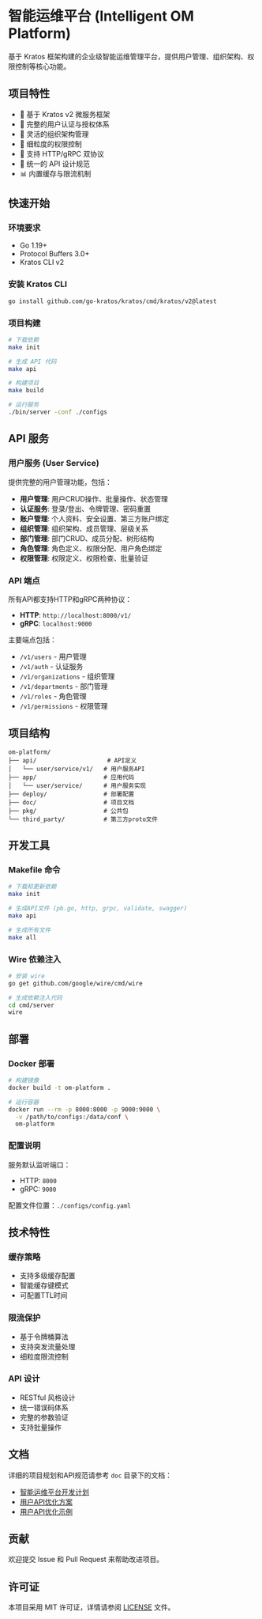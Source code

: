 # 智能运维平台 (Intelligent OM Platform)

基于 Kratos 框架构建的企业级智能运维管理平台，提供用户管理、组织架构、权限控制等核心功能。

## 项目特性

- 🚀 基于 Kratos v2 微服务框架
- 🔐 完整的用户认证与授权体系
- 🏢 灵活的组织架构管理
- 🎯 细粒度的权限控制
- 📡 支持 HTTP/gRPC 双协议
- 🔄 统一的 API 设计规范
- 📊 内置缓存与限流机制

## 快速开始

### 环境要求

- Go 1.19+
- Protocol Buffers 3.0+
- Kratos CLI v2

### 安装 Kratos CLI
```bash
go install github.com/go-kratos/kratos/cmd/kratos/v2@latest
```

### 项目构建
```bash
# 下载依赖
make init

# 生成 API 代码
make api

# 构建项目
make build

# 运行服务
./bin/server -conf ./configs
```
## API 服务

### 用户服务 (User Service)

提供完整的用户管理功能，包括：

- **用户管理**: 用户CRUD操作、批量操作、状态管理
- **认证服务**: 登录/登出、令牌管理、密码重置
- **账户管理**: 个人资料、安全设置、第三方账户绑定
- **组织管理**: 组织架构、成员管理、层级关系
- **部门管理**: 部门CRUD、成员分配、树形结构
- **角色管理**: 角色定义、权限分配、用户角色绑定
- **权限管理**: 权限定义、权限检查、批量验证

### API 端点

所有API都支持HTTP和gRPC两种协议：

- **HTTP**: `http://localhost:8000/v1/`
- **gRPC**: `localhost:9000`

主要端点包括：
- `/v1/users` - 用户管理
- `/v1/auth` - 认证服务
- `/v1/organizations` - 组织管理
- `/v1/departments` - 部门管理
- `/v1/roles` - 角色管理
- `/v1/permissions` - 权限管理

## 项目结构

```
om-platform/
├── api/                    # API定义
│   └── user/service/v1/   # 用户服务API
├── app/                   # 应用代码
│   └── user/service/      # 用户服务实现
├── deploy/                # 部署配置
├── doc/                   # 项目文档
├── pkg/                   # 公共包
└── third_party/           # 第三方proto文件
```

## 开发工具

### Makefile 命令
```bash
# 下载和更新依赖
make init

# 生成API文件 (pb.go, http, grpc, validate, swagger)
make api

# 生成所有文件
make all
```

### Wire 依赖注入
```bash
# 安装 wire
go get github.com/google/wire/cmd/wire

# 生成依赖注入代码
cd cmd/server
wire
```

## 部署

### Docker 部署
```bash
# 构建镜像
docker build -t om-platform .

# 运行容器
docker run --rm -p 8000:8000 -p 9000:9000 \
  -v /path/to/configs:/data/conf \
  om-platform
```

### 配置说明

服务默认监听端口：
- HTTP: `8000`
- gRPC: `9000`

配置文件位置：`./configs/config.yaml`

## 技术特性

### 缓存策略
- 支持多级缓存配置
- 智能缓存键模式
- 可配置TTL时间

### 限流保护
- 基于令牌桶算法
- 支持突发流量处理
- 细粒度限流控制

### API 设计
- RESTful 风格设计
- 统一错误码体系
- 完整的参数验证
- 支持批量操作

## 文档

详细的项目规划和API规范请参考 `doc` 目录下的文档：

- [智能运维平台开发计划](./doc/intelligent_om_platform_development_plan.md)
- [用户API优化方案](./doc/user_api_optimization_proposal.md)
- [用户API优化示例](./doc/user_api_optimization_examples.md)

## 贡献

欢迎提交 Issue 和 Pull Request 来帮助改进项目。

## 许可证

本项目采用 MIT 许可证，详情请参阅 [LICENSE](./LICENSE) 文件。

